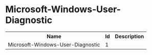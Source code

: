 # Microsoft-Windows-User-Diagnostic

<table>
<colgroup><col/><col/><col/></colgroup>
<tr><th>Name</th><th>Id</th><th>Description</th></tr>
<tr><td>Microsoft-Windows-User-Diagnostic</td><td>1</td><td></td></tr>
</table>
